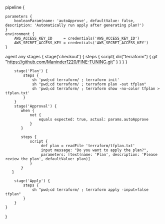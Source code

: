pipeline {

    parameters {
        booleanParam(name: 'autoApprove', defaultValue: false, description: 'Automatically run apply after generating plan?')
    } 
    environment {
        AWS_ACCESS_KEY_ID     = credentials('AWS_ACCESS_KEY_ID')
        AWS_SECRET_ACCESS_KEY = credentials('AWS_SECRET_ACCESS_KEY')
    }

   agent  any
    stages {
        stage('checkout') {
            steps {
                 script{
                        dir("terraform")
                        {
                            git "https://github.com/Maninder1220/FINE-TUNING.git"
                        }
                    }
                }
            }

        stage('Plan') {
            steps {
                sh 'pwd;cd terraform/ ; terraform init'
                sh "pwd;cd terraform/ ; terraform plan -out tfplan"
                sh 'pwd;cd terraform/ ; terraform show -no-color tfplan > tfplan.txt'
            }
        }
        stage('Approval') {
           when {
               not {
                   equals expected: true, actual: params.autoApprove
               }
           }

           steps {
               script {
                    def plan = readFile 'terraform/tfplan.txt'
                    input message: "Do you want to apply the plan?",
                    parameters: [text(name: 'Plan', description: 'Please review the plan', defaultValue: plan)]
               }
           }
       }

        stage('Apply') {
            steps {
                sh "pwd;cd terraform/ ; terraform apply -input=false tfplan"
            }
        }
    }

  }